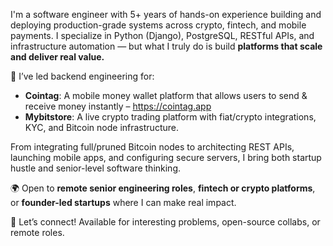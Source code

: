 I'm a software engineer with 5+ years of hands-on experience building and deploying production-grade systems across crypto, fintech, and mobile payments. I specialize in Python (Django), PostgreSQL, RESTful APIs, and infrastructure automation — but what I truly do is build **platforms that scale and deliver real value.**

💼 I’ve led backend engineering for:
- **Cointag**: A mobile money wallet platform that allows users to send & receive money instantly – https://cointag.app
- **Mybitstore**: A live crypto trading platform with fiat/crypto integrations, KYC, and Bitcoin node infrastructure.

From integrating full/pruned Bitcoin nodes to architecting REST APIs, launching mobile apps, and configuring secure servers, I bring both startup hustle and senior-level software thinking.

🌍 Open to **remote senior engineering roles**, **fintech or crypto platforms**, or **founder-led startups** where I can make real impact.

📩 Let’s connect! Available for interesting problems, open-source collabs, or remote roles.
<!---
includejoe/includejoe is a ✨ special ✨ repository because its `README.md` (this file) appears on your GitHub profile.
You can click the Preview link to take a look at your changes.
--->
